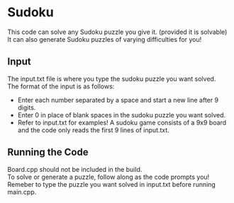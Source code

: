 # Sudoku #
This code can solve any Sudoku puzzle you give it. (provided it is solvable)  
It can also generate Sudoku puzzles of varying difficulties for you!

## Input ##
The input.txt file is where you type the sudoku puzzle you want solved.  
The format of the input is as follows:  
  * Enter each number separated by a space and start a new line after 9 digits.  
  * Enter 0 in place of blank spaces in the sudoku puzzle you want solved.  
  * Refer to input.txt for examples!
A sudoku game consists of a 9x9 board and the code only reads the first 9 lines of input.txt.  
## Running the Code ##
Board.cpp should not be included in the build.  
To solve or generate a puzzle, follow along as the code prompts you!  
Remeber to type the puzzle you want solved in input.txt before running main.cpp. 

